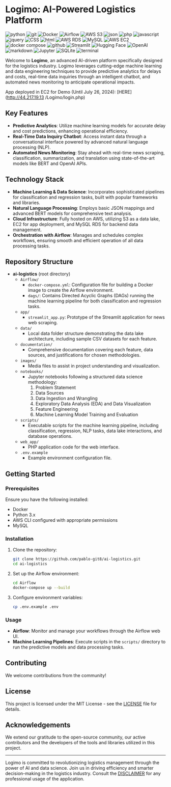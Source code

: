 # Logimo: AI-Powered Logistics Platform

![python](https://img.shields.io/badge/Python-3776AB?style=for-the-badge&logo=python&logoColor=white)
![git](https://img.shields.io/badge/GIT-E44C30?style=for-the-badge&logo=git&logoColor=white)
![Docker](https://img.shields.io/badge/Docker-2496ED?style=for-the-badge&logo=docker&logoColor=white)
![Airflow](https://img.shields.io/badge/Airflow-017CEE?style=for-the-badge&logo=apache-airflow&logoColor=white)
![AWS S3](https://img.shields.io/badge/AWS%20S3-569A31?style=for-the-badge&logo=amazon-aws&logoColor=white)
![json](https://img.shields.io/badge/JSON-000000?style=for-the-badge&logo=json&logoColor=white)
![php](https://img.shields.io/badge/PHP-777BB4?style=for-the-badge&logo=php&logoColor=white)
![javascript](https://img.shields.io/badge/JavaScript-F7DF1E?style=for-the-badge&logo=javascript&logoColor=black)
![jquery](https://img.shields.io/badge/jQuery-0769AD?style=for-the-badge&logo=jquery&logoColor=white)
![CSS](https://img.shields.io/badge/CSS-1572B6?style=for-the-badge&logo=css3&logoColor=white)
![html](https://img.shields.io/badge/HTML5-E34F26?style=for-the-badge&logo=html5&logoColor=white)
![AWS RDS](https://img.shields.io/badge/AWS%20RDS-527FFF?style=for-the-badge&logo=amazon-aws&logoColor=white)
![MySQL](https://img.shields.io/badge/MySQL-4479A1?style=for-the-badge&logo=mysql&logoColor=white)
![AWS EC2](https://img.shields.io/badge/AWS%20EC2-FF9900?style=for-the-badge&logo=amazon-aws&logoColor=white)
![docker compose](https://img.shields.io/badge/Docker%20Compose-2496ED?style=for-the-badge&logo=docker&logoColor=white)
![github](https://img.shields.io/badge/GitHub-181717?style=for-the-badge&logo=github&logoColor=white)
![Streamlit](https://img.shields.io/badge/Streamlit-FF4B4B?style=for-the-badge&logo=Streamlit&logoColor=white)
![Hugging Face](https://img.shields.io/badge/Hugging%20Face-F9AB00?style=for-the-badge&logo=HuggingFace&logoColor=white)
![OpenAI](https://img.shields.io/badge/OpenAI-412991?style=for-the-badge&logo=OpenAI&logoColor=white)
![markdown](https://img.shields.io/badge/Markdown-000000?style=for-the-badge&logo=markdown&logoColor=white)
![Jupyter](https://img.shields.io/badge/Jupyter-F37626?style=for-the-badge&logo=Jupyter&logoColor=white)
![SQLite](https://img.shields.io/badge/SQLite-003B57?style=for-the-badge&logo=sqlite&logoColor=white)
![terminal](https://img.shields.io/badge/windows%20terminal-4D4D4D?style=for-the-badge&logo=windows%20terminal&logoColor=white)

Welcome to **Logimo**, an advanced AI-driven platform specifically designed for the logistics industry. Logimo leverages cutting-edge machine learning and data engineering techniques to provide predictive analytics for delays and costs, real-time data inquiries through an intelligent chatbot, and automated news monitoring to anticipate operational impacts.

App deployed in EC2 for Demo (Until July 26, 2024): [HERE](http://44.217.19.13 /Logimo/login.php) 

## Key Features

- **Predictive Analytics**: Utilize machine learning models for accurate delay and cost predictions, enhancing operational efficiency.
- **Real-Time Data Inquiry Chatbot**: Access instant data through a conversational interface powered by advanced natural language processing (NLP).
- **Automated News Monitoring**: Stay ahead with real-time news scraping, classification, summarization, and translation using state-of-the-art models like BERT and OpenAI APIs.

## Technology Stack

- **Machine Learning & Data Science**: Incorporates sophisticated pipelines for classification and regression tasks, built with popular frameworks and libraries.
- **Natural Language Processing**: Employs basic JSON mappings and advanced BERT models for comprehensive text analysis.
- **Cloud Infrastructure**: Fully hosted on AWS, utilizing S3 as a data lake, EC2 for app deployment, and MySQL RDS for backend data management.
- **Orchestration with Airflow**: Manages and schedules complex workflows, ensuring smooth and efficient operation of all data processing tasks.

## Repository Structure

- **ai-logistics** (root directory)
  - `Airflow/`
    - `docker-compose.yml`: Configuration file for building a Docker image to create the Airflow environment.
    - `dags/`: Contains Directed Acyclic Graphs (DAGs) running the machine learning pipeline for both classification and regression tasks.
  - `app/`
    - `streamlit_app.py`: Prototype of the Streamlit application for news web scraping.
  - `data/`
    - Local data folder structure demonstrating the data lake architecture, including sample CSV datasets for each feature.
  - `documentation/`
    - Comprehensive documentation covering each feature, data sources, and justifications for chosen methodologies.
  - `images/`
    - Media files to assist in project understanding and visualization.
  - `notebooks/`
    - Jupyter notebooks following a structured data science methodology:
      1. Problem Statement
      2. Data Sources
      3. Data Ingestion and Wrangling
      4. Exploratory Data Analysis (EDA) and Data Visualization
      5. Feature Engineering
      6. Machine Learning Model Training and Evaluation
  - `scripts/`
    - Executable scripts for the machine learning pipeline, including classification, regression, NLP tasks, data lake interactions, and database operations.
  - `web_app/`
    - PHP application code for the web interface.
  - `.env.example`
    - Example environment configuration file.

## Getting Started

### Prerequisites

Ensure you have the following installed:
- Docker
- Python 3.x
- AWS CLI configured with appropriate permissions
- MySQL

### Installation

1. Clone the repository:
    ```sh
    git clone https://github.com/pablo-git8/ai-logistics.git
    cd ai-logistics
    ```

2. Set up the Airflow environment:
    ```sh
    cd Airflow
    docker-compose up --build
    ```

3. Configure environment variables:
    ```sh
    cp .env.example .env


### Usage

- **Airflow**: Monitor and manage your workflows through the Airflow web UI.
- **Machine Learning Pipelines**: Execute scripts in the `scripts/` directory to run the predictive models and data processing tasks.

## Contributing

We welcome contributions from the community!

## License

This project is licensed under the MIT License - see the [LICENSE](LICENSE) file for details.

## Acknowledgements

We extend our gratitude to the open-source community, our active contributors and the developers of the tools and libraries utilized in this project.

---

Logimo is committed to revolutionizing logistics management through the power of AI and data science. Join us in driving efficiency and smarter decision-making in the logistics industry. Consult the [DISCLAIMER](DISCLAIMER.md) for any professional usage of the application.

